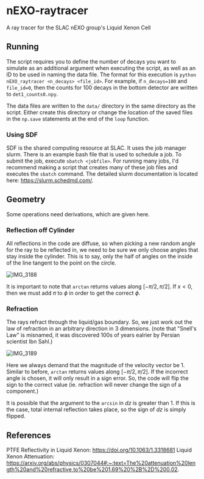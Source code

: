 # nEXO-raytracer
A ray tracer for the SLAC nEXO group's Liquid Xenon Cell

## Running
The script requires you to define the number of decays you want to simulate as an additional argument when executing the script, as well as an ID to be used in naming the data file. The format for this execution is ```python nEXO_raytracer <n_decays> <file_id>```. For example, if ```n_decays=100``` and ```file_id=0```, then the counts for 100 decays in the bottom detector are written to ```det1_counts0.npy```.

The data files are written to the ```data/``` directory in the same directory as the script. Either create this directory or change the location of the saved files in the ```np.save``` statements at the end of the ```loop``` function.

### Using SDF
SDF is the shared computing resource at SLAC. It uses the job manager slurm. There is an example bash file that is used to schedule a job. To submit the job, execute ```sbatch <jobfile>```. For running many jobs, I'd recommend making a script that creates many of these job files and executes the ```sbatch``` command. The detailed slurm documentation is located here: https://slurm.schedmd.com/.

## Geometry
Some operations need derivations, which are given here.

### Reflection off Cylinder
All reflections in the code are diffuse, so when picking a new random angle for the ray to be reflected in, we need to be sure we only choose angles that stay inside the cylinder. This is to say, only the half of angles on the inside of the line tangent to the point on the circle.

![IMG_3188](https://user-images.githubusercontent.com/110847459/183491339-abb9aeb2-7ed3-4866-8899-50d7402e4de9.jpg)

It is important to note that ```arctan``` returns values along $[-\pi/2, \pi/2]$. If $x<0$, then we must add $\pi$ to $\phi$ in order to get the correct $\phi$.

### Refraction
The rays refract through the liquid/gas boundary. So, we just work out the law of refraction in an arbitrary direction in 3 dimensions. (note that "Snell's Law" is misnamed, it was discovered 100s of years ealrier by Persian scientist Ibn Sahl.)

![IMG_3189](https://user-images.githubusercontent.com/110847459/183511921-3af464dd-2726-432b-a499-4fe4ab10ff41.jpg)

Here we always demand that the magnitude of the velocity vector be 1. Similar to before, ```arctan``` returns values along $[-\pi/2, \pi/2]$. If the incorrect angle is chosen, it will only result in a sign error. So, the code will flip the sign to the correct value (ie. refraction will never change the sign of a component.)

It is possible that the argument to the ```arcsin``` in $dz$ is greater than 1. If this is the case, total internal reflection takes place, so the sign of $dz$ is simply flipped.

## References
PTFE Reflectivity in Liquid Xenon: https://doi.org/10.1063/1.3318681
Liquid Xenon Attenuation: https://arxiv.org/abs/physics/0307044#:~:text=The%20attenuation%20length%20and%20refractive,to%20be%201.69%20%2B%2D%200.02.
